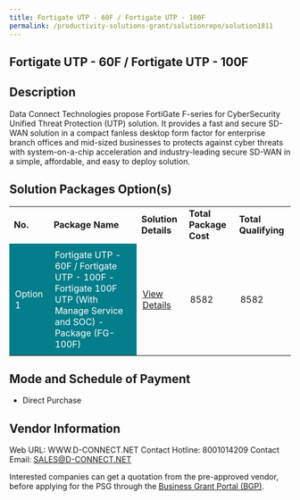```yaml
---
title: Fortigate UTP - 60F / Fortigate UTP - 100F
permalink: /productivity-solutions-grant/solutionrepo/solution1811
---
```


## Fortigate UTP - 60F / Fortigate UTP - 100F

## Description

Data Connect Technologies propose FortiGate F-series for CyberSecurity Unified Threat Protection (UTP) solution. It provides a fast and secure SD-WAN solution in a compact fanless desktop form factor for enterprise branch offices and mid-sized businesses to protects against cyber threats with system-on-a-chip acceleration and industry-leading secure SD-WAN in a simple, affordable, and easy to deploy solution.

## Solution Packages Option(s)

<table>
<tr>
<td><b>No.</b></td>
<td><b>Package Name</b></td>
<td><b>Solution Details</b></td>
<td><b>Total Package Cost</b></td>
<td><b>Total Qualifying</b></td>
</tr>
<tr>
<td style='padding: 10px; background-color: #037E8A; color: #FFFFFF;'>Option 1</td>
<td style='padding: 10px; background-color: #037E8A; color: #FFFFFF;'>Fortigate UTP - 60F / Fortigate UTP - 100F - Fortigate 100F UTP (With Manage Service and SOC) - Package (FG-100F)</td>
<td style='padding: 10px;'><a href='https://www.gobusiness.gov.sg/images/psg/Desensitised_Data_Connect_20200540_Annex_3_Part_5.pdf' target='_blank'>View Details</a></td>
<td style='padding: 10px;'>8582</td>
<td style='padding: 10px;'>8582</td>
</tr>
</table>

## Mode and Schedule of Payment

 - Direct Purchase

## Vendor Information

 Web URL: WWW.D-CONNECT.NET 
Contact Hotline: 8001014209 
Contact Email: SALES@D-CONNECT.NET 


Interested companies can get a quotation from the pre-approved vendor, before applying for the PSG through the <a href='https://www.businessgrants.gov.sg/'>Business Grant Portal (BGP)</a>.

<script src="/jquery/resize-tables.js"></script>
